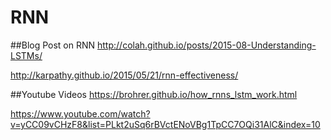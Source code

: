 # RNN

##Blog Post on RNN
http://colah.github.io/posts/2015-08-Understanding-LSTMs/

http://karpathy.github.io/2015/05/21/rnn-effectiveness/


##Youtube Videos
https://brohrer.github.io/how_rnns_lstm_work.html

https://www.youtube.com/watch?v=yCC09vCHzF8&list=PLkt2uSq6rBVctENoVBg1TpCC7OQi31AlC&index=10

